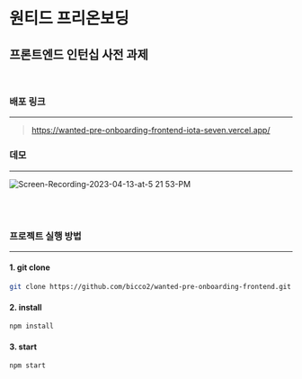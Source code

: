 # **원티드 프리온보딩**

## 프론트엔드 인턴십 사전 과제

<br>

### 배포 링크

---

> https://wanted-pre-onboarding-frontend-iota-seven.vercel.app/

### 데모

---

![Screen-Recording-2023-04-13-at-5 21 53-PM](https://user-images.githubusercontent.com/77577434/231735058-6e7f4b22-8113-4462-bddb-f515c470544e.gif)

<br>
<br>

### 프로젝트 실행 방법

---

#### 1. git clone <br>

```bash
git clone https://github.com/bicco2/wanted-pre-onboarding-frontend.git
```

#### 2. install

```bash
npm install
```

#### 3. start

```bash
npm start
```
